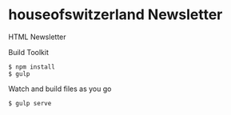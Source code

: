 # houseofswitzerland Newsletter
HTML Newsletter

Build Toolkit

```shell
$ npm install
$ gulp
```

Watch and build files as you go

```shell
$ gulp serve
```
